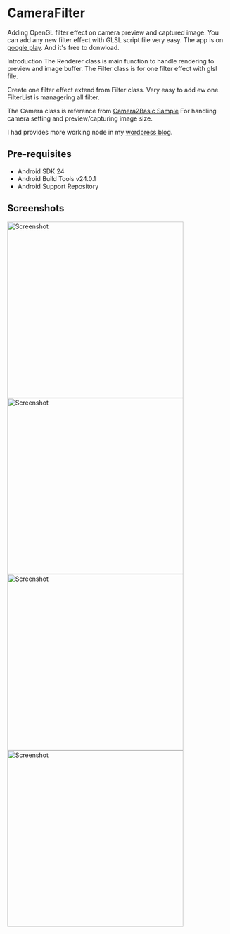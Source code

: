 CameraFilter
===================================
Adding OpenGL filter effect on camera preview and captured image.
You can add any new filter effect with GLSL script file very easy.
The app is on [google play][2]. And it's free to donwload.

Introduction
The Renderer class is main function to handle rendering to preview and image buffer.
The Filter class is for one filter effect with glsl file.

Create one filter effect extend from Filter class. Very easy to add ew one.
FilterList is managering all filter.

The Camera class is reference from [Camera2Basic Sample][1]
For handling camera setting and preview/capturing image size.

I had provides more working node in my [wordpress blog][3].

[1]: https://github.com/googlesamples/android-Camera2Basic
[2]: https://play.google.com/store/apps/details?id=com.yamate.camera
[3]: https://vincentcwblog.wordpress.com/category/tech/


Pre-requisites
--------------

- Android SDK 24
- Android Build Tools v24.0.1
- Android Support Repository

Screenshots
-------------

<img src="https://vincentcwblog.files.wordpress.com/2016/10/ycamera_1477803842814.jpg?w=2400&h=&crop=1" height="400" alt="Screenshot"/>
<img src="https://vincentcwblog.files.wordpress.com/2016/10/ycamera_1477803839169.jpg?w=2400&h=&crop=1" height="400" alt="Screenshot"/>
<img src="https://vincentcwblog.files.wordpress.com/2016/10/ycamera_1477803835597.jpg?w=2400&h=&crop=1" height="400" alt="Screenshot"/>
<img src="https://vincentcwblog.files.wordpress.com/2016/10/ycamera_1477803831567.jpg?w=2400&h=&crop=1" height="400" alt="Screenshot"/>
